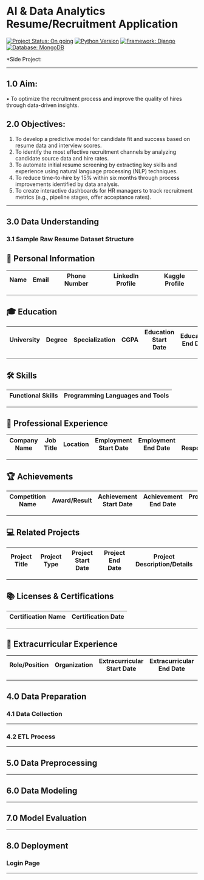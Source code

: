 # AI & Data Analytics Resume/Recruitment Application

[![Project Status: On going](https://img.shields.io/badge/Status-On_going-yellow.svg?style=for-the-badge)](https://www.repostatus.org/#active)
[![Python Version](https://img.shields.io/badge/Python-3.9%2B-blue.svg?style=for-the-badge&logo=python)](https://www.python.org/downloads/)
[![Framework: Django](https://img.shields.io/badge/Framework-Django-092E20.svg?style=for-the-badge&logo=django)](https://www.djangoproject.com/)
[![Database: MongoDB](https://img.shields.io/badge/Database-MongoDB-47A248.svg?style=for-the-badge&logo=mongodb)](https://www.mongodb.com/)

*Side Project:

---

## 1.0 Aim:
•	To optimize the recruitment process and improve the quality of hires through data-driven insights.

## 2.0 Objectives:
1.	To develop a predictive model for candidate fit and success based on resume data and interview scores.
2.	To identify the most effective recruitment channels by analyzing candidate source data and hire rates.
3.	To automate initial resume screening by extracting key skills and experience using natural language processing (NLP) techniques.
4.	To reduce time-to-hire by 15% within six months through process improvements identified by data analysis.
5.	To create interactive dashboards for HR managers to track recruitment metrics (e.g., pipeline stages, offer acceptance rates).

---

## 3.0 Data Understanding
### 3.1	Sample Raw Resume Dataset Structure
## 📌 Personal Information

| Name | Email | Phone Number | LinkedIn Profile | Kaggle Profile |
|------|-------|--------------|------------------|----------------|

---

## 🎓 Education

| University | Degree | Specialization | CGPA | Education Start Date | Education End Date | Relevant Coursework |
|------------|--------|----------------|------|-----------------------|---------------------|---------------------|

---

## 🛠 Skills

| Functional Skills | Programming Languages and Tools |
|-------------------|----------------------------------|

---

## 💼 Professional Experience

| Company Name | Job Title | Location | Employment Start Date | Employment End Date | Job Responsibilities/Achievements |
|--------------|-----------|----------|------------------------|----------------------|------------------------------------|

---

## 🏆 Achievements

| Competition Name | Award/Result | Achievement Start Date | Achievement End Date | Project/Model Details |
|------------------|--------------|-------------------------|-----------------------|------------------------|

---

## 💻 Related Projects

| Project Title | Project Type | Project Start Date | Project End Date | Project Description/Details |
|---------------|--------------|--------------------|------------------|-----------------------------|

---

## 📚 Licenses & Certifications

| Certification Name | Certification Date |
|--------------------|--------------------|

---

## 🤝 Extracurricular Experience

| Role/Position | Organization | Extracurricular Start Date | Extracurricular End Date | Responsibilities |
|---------------|--------------|-----------------------------|---------------------------|------------------|	

---

## 4.0 Data Preparation
### 4.1 Data Collection

---

### 4.2 ETL Process

---

## 5.0 Data Preprocessing

---

## 6.0 Data Modeling

---

## 7.0 Model Evaluation

---

## 8.0 Deployment
### Login Page

---
